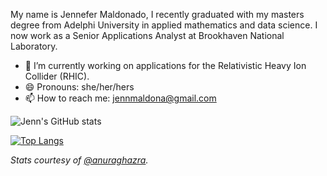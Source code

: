 <!--
**jennmald/jennmald** is a ✨ _special_ ✨ repository because its `README.md` (this file) appears on your GitHub profile.

Here are some ideas to get you started:

- 🔭 I’m currently working on ...
- 🌱 I’m currently learning ...
- 👯 I’m looking to collaborate on ...
- 🤔 I’m looking for help with ...
- 💬 Ask me about ...
- 📫 How to reach me: ...
- 😄 Pronouns: ...
- ⚡ Fun fact: ...
-->


My name is Jennefer Maldonado, I recently graduated with my masters degree from Adelphi University in applied mathematics and data science. I now work as a Senior Applications Analyst at Brookhaven National Laboratory.

- 🔭 I’m currently working on applications for the Relativistic Heavy Ion Collider (RHIC).
- 😄 Pronouns: she/her/hers
- 📫 How to reach me: jennmaldona@gmail.com 


![Jenn's GitHub stats](https://github-readme-stats.vercel.app/api?username=jennmald&show_icons=true&theme=radical)

[![Top Langs](https://github-readme-stats.vercel.app/api/top-langs/?username=jennmald&layout=compact&langs_count=9)](https://github.com/jennmald/github-readme-stats)


_Stats courtesy of [@anuraghazra](https://github.com/anuraghazra/github-readme-stats)._
